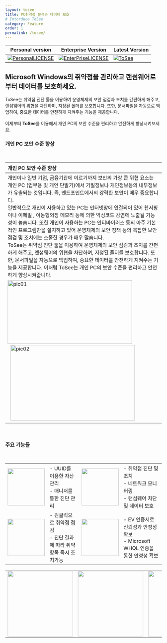 ```yaml
---
layout: tosee
title: PC취약점 분석과 데이터 보호
# Intorduce ToSee
category: Feature
order: 1
permalink: /tosee/
---
```

Personal version | Enterprise Version | Latest Version 
-------| ------- | -------
[![PersonalLICENSE](https://img.shields.io/badge/Personal_Version_license-freeware-lightgrey.svg)](https://www.isecurekr.com) | [![EnterPriseLICENSE](https://img.shields.io/badge/Enterprise_Version_license-Limited_time_license-blue.svg)](http://tosee.isecurekr.com/) | [![ToSee](https://img.shields.io/badge/ToSee-v2.0.0-orange)](http://tosee.isecurekr.com/)  

<h2 role="presentation">Microsoft Windows의 취약점을 관리하고 랜섬웨어로부터 데이터를 보호하세요.</h2>
<p>ToSee는 취약점 진단 툴을 이용하여 운영체제의 보안 점검과 조치를 간편하게 해주고, 
랜섬웨어의 위협을 차단하며, 지정된 폴더를 보호합니다. 또한, 문서파일을 자동으로
백업하여, 중요한 데이터를 안전하게 지켜주는 기능을 제공합니다.<br>
<br>이제부터 <b>ToSee</b>를 이용해서 개인 PC의 보안 수준을 편리하고 안전하게 향상시켜보세요.</p>
<!-- 기술 블로그에서는 Personal 버젼만 다운로드가 가능합니다. 그외에 엔터프라이즈와 관련된 사항은 담당자에게 문의해주세요. -->

### 개인 PC 보안 수준 향상
&nbsp;

|  개인 PC 보안 수준 향상  |
|  :-----------------------  |
| 개인이나 일반 기업, 금융기관에 이르기까지 보안의 가장 큰 위협 요소는 개인 PC (업무용 및 개인 단말기)에서 기밀정보나 개인정보등의 내부정보가 유출되는 것입니다. 즉, 엔드포인트에서의 강력한 보안이 매우 중요합니다.<br>일반적으로 개인이 사용하고 있는 PC는 인터넷망에 연결되어 있어 웹서핑이나 이메일 , 이동형외장 메모리 등에 의한  악성코드 감염에 노출될 가능성이 높습니다. 또한 개인이 사용하는 PC는 안티바이러스 등의 아주 기본적인 프로그램만을 설치하고 있어 운영체제의 보안 정책 등의 복잡한 보안 점검 및 조치에는 소홀한 경우가 매우 많습니다.<br>ToSee는 취약점 진단 툴을 이용하여 운영체제의 보안 점검과 조치를 간편하게 해주고, 랜섬웨어의 위협을 차단하며, 지정된 폴더를 보호합니다. 또한, 문서파일을 자동으로 백업하여, 중요한 데이터를 안전하게 지켜주는 기능을 제공합니다. 이처럼 ToSee는 개인 PC의 보안 수준을 편리하고 안전하게 향상시켜줍니다.  |
| <img src="../../img/pic01.png" width="400px" height="204px" title="취약점 진단과 데이터보호기능을 통한 시스템 보안" alt="pic01" />  &nbsp;  &nbsp; &nbsp;  &nbsp; &nbsp;  &nbsp;  &nbsp; &nbsp;  &nbsp; &nbsp;  &nbsp; <img src="../../img/pic02.png"  width="400px" height="242px" title="네트워크모니터링을 통한 외부 유출 감지" alt="pic02"> |

&nbsp;
### 주요 기능들
&nbsp;

|||||
|-----|-----|-----|-----|
| <img src="../../img/pic_one.png" width="119px" height="119px"/> | - UUID를 이용한 자산관리 <br> - 매니저를 통한 진단 관리 | <img src="../../img/pic_one.png" width="119px" height="119px"/> | - 취약점 진단 및 조치 <br> - 네트워크 모니터링 <br> - 랜섬웨어 차단 및 데이터 보호 |
| <img src="../../img/pic_one.png" width="119px" height="119px" /> | - 원클릭으로 취약점 점검 <br> - 진단 결과에 따라 취약 항목 즉시 조치가능 |<img src="../../img/pic_one.png" width="119px" height="119px"/>| - EV 인증서로 신뢰성과 안정성 확보  <br> - Microsoft WHQL  인증을 통한 안정성 확보 |

|||||
|-----|-----|-----|-----|
| <img src="../../img/pic_u01.png" width="210px" height="210px"/> | <img src="../../img/pic_u02.png" width="210px" height="210px"/> | <img src="../../img/pic_u03.png" width="210px" height="210px"/> | <img src="../../img/pic_u04.png" width="210px" height="210px"/> |
